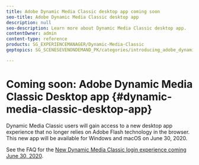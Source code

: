 ```yaml
---
title: Adobe Dynamic Media Classic desktop app coming soon
seo-title: Adobe Dynamic Media Classic desktop app
description: null
seo-description: Learn more about Dynamic Media Classic desktop app.
contentOwner: admin
content-type: reference
products: SG_EXPERIENCEMANAGER/Dynamic-Media-Classic
geptopics: SG_SCENESEVENONDEMAND_PK/categories/introducing_adobe_dynamic_media_classic

---
```


# Coming soon: Adobe Dynamic Media Classic Desktop app {#dynamic-media-classic-desktop-app}

Dynamic Media Classic users will gain access to a new desktop app experience that no longer relies on Adobe Flash technology in the browser. This new app will be available for Windows and macOS on June 30, 2020. 

See the FAQ for the [New Dynamic Media Classic login experience coming June 30, 2020](/help/new-ui-2020.md).

